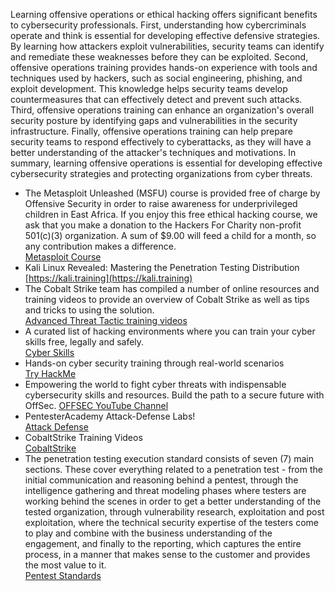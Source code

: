 Learning offensive operations or ethical hacking offers significant benefits to cybersecurity professionals. First, understanding how cybercriminals operate and think is essential for developing effective defensive strategies. By learning how attackers exploit vulnerabilities, security teams can identify and remediate these weaknesses before they can be exploited. Second, offensive operations training provides hands-on experience with tools and techniques used by hackers, such as social engineering, phishing, and exploit development. This knowledge helps security teams develop countermeasures that can effectively detect and prevent such attacks. Third, offensive operations training can enhance an organization's overall security posture by identifying gaps and vulnerabilities in the security infrastructure. Finally, offensive operations training can help prepare security teams to respond effectively to cyberattacks, as they will have a better understanding of the attacker's techniques and motivations. In summary, learning offensive operations is essential for developing effective cybersecurity strategies and protecting organizations from cyber threats.  

* The Metasploit Unleashed (MSFU) course is provided free of charge by Offensive Security in order to raise awareness for underprivileged children in East Africa. If you enjoy this free ethical hacking course, we ask that you make a donation to the Hackers For Charity non-profit 501(c)(3) organization. A sum of $9.00 will feed a child for a month, so any contribution makes a difference.  
[Metasploit Course](https://offensive-security.com/metasploit-unleashed)  
* Kali Linux Revealed: Mastering the Penetration Testing Distribution  
[https://kali.training](https://kali.training)  
* The Cobalt Strike team has compiled a number of online resources and training videos to provide an overview of Cobalt Strike as well as tips and tricks to using the solution.    
[Advanced Threat Tactic training videos](https://cobaltstrike.com/training)  
* A curated list of hacking environments where you can train your cyber skills free, legally and safely.  
[Cyber Skills](https://github.com/joe-shenouda/awesome-cyber-skills)  
* Hands-on cyber security training through real-world scenarios  
[Try HackMe](https://tryhackme.com/)
* Empowering the world to fight cyber threats with indispensable cybersecurity skills and resources. Build the path to a secure future with OffSec. 
[OFFSEC YouTube Channel](https://www.youtube.com/@OffSecTraining/about)  
* PentesterAcademy Attack-Defense Labs!  
[Attack Defense](https://attackdefense.com/)  
* CobaltStrike Training Videos  
[CobaltStrike](https://www.youtube.com/@CobaltStrikeArchive)  
* The penetration testing execution standard consists of seven (7) main sections. These cover everything related to a penetration test - from the initial communication and reasoning behind a pentest, through the intelligence gathering and threat modeling phases where testers are working behind the scenes in order to get a better understanding of the tested organization, through vulnerability research, exploitation and post exploitation, where the technical security expertise of the testers come to play and combine with the business understanding of the engagement, and finally to the reporting, which captures the entire process, in a manner that makes sense to the customer and provides the most value to it.  
[Pentest Standards](https://pentest-standard.readthedocs.io/en/latest/index.html)  
